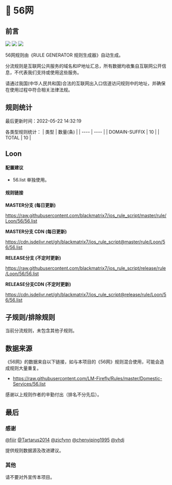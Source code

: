 # 🧸 56网

## 前言

![](https://shields.io/badge/-移除重复规则-ff69b4) ![](https://shields.io/badge/-DOMAIN与DOMAIN--SUFFIX合并-green) ![](https://shields.io/badge/-IP--CIDR(6)合并-blueviolet) 

56网规则由《RULE GENERATOR 规则生成器》自动生成。

分流规则是互联网公共服务的域名和IP地址汇总，所有数据均收集自互联网公开信息，不代表我们支持或使用这些服务。

请通过我国(中华人民共和国)合法的互联网出入口信道访问规则中的地址，并确保在使用过程中符合相关法律法规。

## 规则统计

最后更新时间：2022-05-22 14:32:19

各类型规则统计：
| 类型 | 数量(条)  | 
| ---- | ----  |
| DOMAIN-SUFFIX | 10  | 
| TOTAL | 10  | 


## Loon 

#### 配置建议
- 56.list 单独使用。

#### 规则链接
**MASTER分支 (每日更新)**

https://raw.githubusercontent.com/blackmatrix7/ios_rule_script/master/rule/Loon/56/56.list

**MASTER分支 CDN (每日更新)**

https://cdn.jsdelivr.net/gh/blackmatrix7/ios_rule_script@master/rule/Loon/56/56.list

**RELEASE分支 (不定时更新)**

https://raw.githubusercontent.com/blackmatrix7/ios_rule_script/release/rule/Loon/56/56.list

**RELEASE分支CDN (不定时更新)**

https://cdn.jsdelivr.net/gh/blackmatrix7/ios_rule_script@release/rule/Loon/56/56.list

## 子规则/排除规则


当前分流规则，未包含其他子规则。

## 数据来源

《56网》的数据来自以下链接，如与本项目的《56网》规则混合使用，可能会造成规则大量重复。

- https://raw.githubusercontent.com/LM-Firefly/Rules/master/Domestic-Services/56.list


感谢以上规则作者的辛勤付出（排名不分先后）。

## 最后

### 感谢

[@fiiir](https://github.com/fiiir) [@Tartarus2014](https://github.com/Tartarus2014) [@zjcfynn](https://github.com/zjcfynn) [@chenyiping1995](https://github.com/chenyiping1995) [@vhdj](https://github.com/vhdj)

提供规则数据源及改进建议。

### 其他

请不要对外宣传本项目。